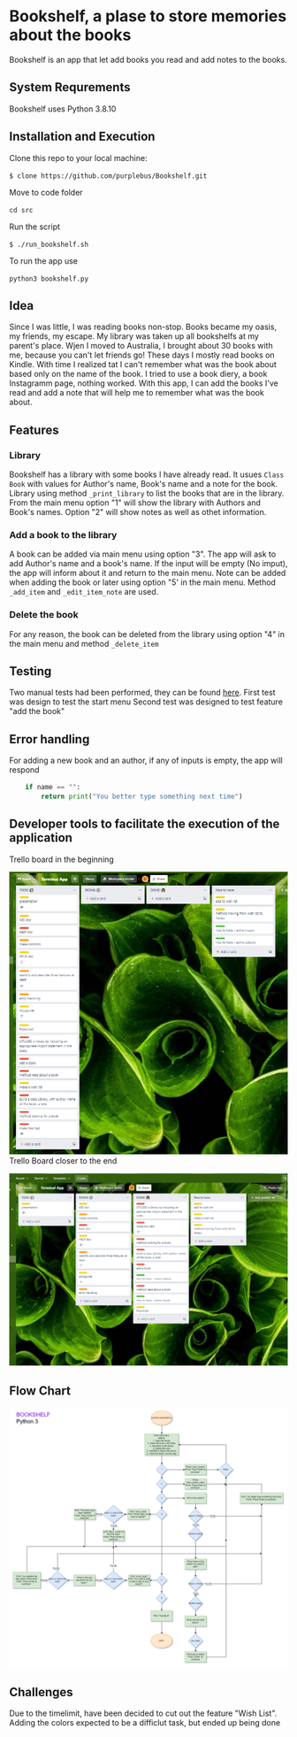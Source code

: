 # Bookshelf, a plase to store memories about the books

Bookshelf is an app that let add books you read and add notes to the books.

## System Requrements
Bookshelf uses Python 3.8.10

## Installation and Execution

Clone this repo to your local machine:

`$ clone https://github.com/purplebus/Bookshelf.git`

Move to code folder

`cd src`

Run the script

`$ ./run_bookshelf.sh`

To run the app use

`python3 bookshelf.py`

## Idea
Since I was little, I was reading books non-stop. Books became my oasis, my friends, my escape. My library was taken up all bookshelfs at my parent's place. Wjen I moved to Australia, I brought about 30 books with me, because you can't let friends go! 
These days I mostly read books on Kindle. With time I realized tat I can't remember what was the book about based only on the name of the book. I tried to use a book diery, a book Instagramm page, nothing worked. With this app, I can add the books I've read and add a note that will help me to remember what was the book about.

## Features

### Library
Bookshelf has a library with some books I have already read. It usues `Class Book` with values for Author's name, Book's name and a note for the book. Library using method `_print_library` to list the books that are in the library. From the main menu option "1" will show the library with Authors and Book's names. Option "2" will show notes as well as othet information.

### Add a book to the library
A book can be added via main menu using option "3". The app will ask to add Author's name and a book's name. If the input will be empty (No imput), the app will inform about it and return to the main menu. Note can be added when adding the book or later using option "5' in the main menu. Method `_add_item` and `_edit_item_note` are used.

### Delete the book
For any reason, the book can be deleted from the library using option "4" in the main menu and method `_delete_item`

## Testing
Two manual tests had been performed, they can be found [here](docs/Manual_Test.xlsx).
First test was design to test the start menu
Second test was designed to test feature "add the book"

## Error handling
For adding a new book and an author, if any of inputs is empty, the app will respond
```python
    if name == "":
        return print("You better type something next time")
```

##  Developer tools to facilitate the execution of the application
Trello board in the beginning

![Trello board in the beginning](docs/Trello_start.png)
Trello Board closer to the end

![!Trello Board closer to the end](docs/Trello_Med.png)


## Flow Chart
![Flow Chart](docs/Bookshelf.png)


## Challenges
Due to the timelimit, have been decided to cut out the feature "Wish List".
Adding the colors expected to be a difficlut task, but ended up being done